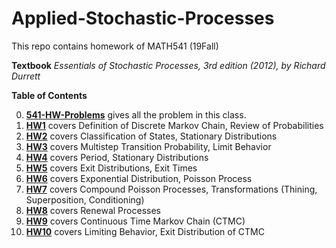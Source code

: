 # Applied-Stochastic-Processes
This repo contains homework of MATH541 (19Fall)

**Textbook** *Essentials of Stochastic Processes, 3rd edition (2012), by Richard Durrett*

**Table of Contents**

0. **[541-HW-Problems](https://github.com/RyC37/Applied-Stochastic-Processes/blob/master/541-HW-Problems.pdf)** gives all the problem in this class.
1. **[HW1](https://github.com/RyC37/Applied-Stochastic-Processes/blob/master/hw1.pdf)** covers Definition of Discrete Markov Chain, Review of Probabilities 
2. **[HW2](https://github.com/RyC37/Applied-Stochastic-Processes/blob/master/hw2.pdf)** covers Classification of States, Stationary Distributions
3. **[HW3](https://github.com/RyC37/Applied-Stochastic-Processes/blob/master/hw3.pdf)** covers Multistep Transition Probability, Limit Behavior
4. **[HW4](https://github.com/RyC37/Applied-Stochastic-Processes/blob/master/hw4.pdf)** covers Period, Stationary Distributions
5. **[HW5](https://github.com/RyC37/Applied-Stochastic-Processes/blob/master/hw5.pdf)** covers Exit Distributions, Exit Times
6. **[HW6](https://github.com/RyC37/Applied-Stochastic-Processes/blob/master/hw6.pdf)** covers Exponential Distribution, Poisson Process
7. **[HW7](https://github.com/RyC37/Applied-Stochastic-Processes/blob/master/hw7.pdf)** covers Compound Poisson Processes, Transformations (Thining, Superposition, Conditioning)
8. **[HW8](https://github.com/RyC37/Applied-Stochastic-Processes/blob/master/hw8.pdf)** covers Renewal Processes
9. **[HW9](https://github.com/RyC37/Applied-Stochastic-Processes/blob/master/hw9.pdf)** covers Continuous Time Markov Chain (CTMC)
10. **[HW10](https://github.com/RyC37/Applied-Stochastic-Processes/blob/master/hw10.pdf)** covers Limiting Behavior, Exit Distribution of CTMC
